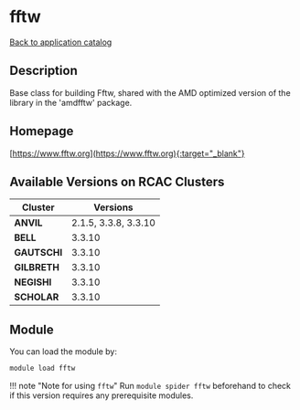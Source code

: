 # fftw

[Back to application catalog](../app_catalog.md)

## Description

Base class for building Fftw, shared with the AMD optimized version of the library in the 'amdfftw' package.

## Homepage

[https://www.fftw.org](https://www.fftw.org){:target="_blank"}

## Available Versions on RCAC Clusters

|Cluster|Versions|
|---|---|
**ANVIL**|2.1.5, 3.3.8, 3.3.10
**BELL**|3.3.10
**GAUTSCHI**|3.3.10
**GILBRETH**|3.3.10
**NEGISHI**|3.3.10
**SCHOLAR**|3.3.10

## Module

You can load the module by:

```bash
module load fftw
```

!!! note "Note for using `fftw`"
    Run `module spider fftw` beforehand to check if this version requires any prerequisite modules.
